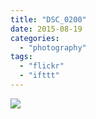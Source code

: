 ```yaml
---
title: "DSC_0200"
date: 2015-08-19
categories: 
  - "photography"
tags: 
  - "flickr"
  - "ifttt"
---
```


![](https://farm1.staticflickr.com/782/20508955669_788a7604c5_b.jpg)
